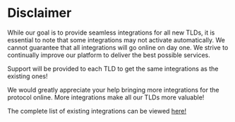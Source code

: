 # Disclaimer

While our goal is to provide seamless integrations for all new TLDs, it is essential to note that some integrations may not activate automatically. We cannot guarantee that all integrations will go online on day one. We strive to continually improve our platform to deliver the best possible services.

Support will be provided to each TLD to get the same integrations as the existing ones!

We would greatly appreciate your help bringing more integrations for the protocol online. More integrations make all our TLDs more valuable!

The complete list of existing integrations can be viewed [here!](../integrations.md)
